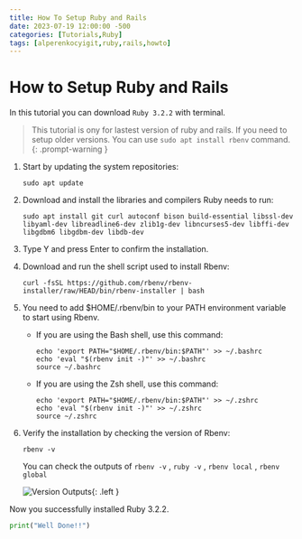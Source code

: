```yaml
---
title: How To Setup Ruby and Rails
date: 2023-07-19 12:00:00 -500
categories: [Tutorials,Ruby]
tags: [alperenkocyigit,ruby,rails,howto]
---
```

# How to Setup Ruby and Rails
In this tutorial you can download `Ruby 3.2.2` with terminal.

> This tutorial is ony for lastest version of ruby and rails. If you need to setup older versions. You can use `sudo apt install rbenv` command.
{: .prompt-warning }

1. Start by updating the system repositories:

    ```
    sudo apt update
    ```

2. Download and install the libraries and compilers Ruby needs to run:

    ```
    sudo apt install git curl autoconf bison build-essential libssl-dev libyaml-dev libreadline6-dev zlib1g-dev libncurses5-dev libffi-dev libgdbm6 libgdbm-dev libdb-dev
    ```

3. Type Y and press Enter to confirm the installation.

4. Download and run the shell script used to install Rbenv:
    ```
    curl -fsSL https://github.com/rbenv/rbenv-installer/raw/HEAD/bin/rbenv-installer | bash
    ```

5. You need to add $HOME/.rbenv/bin to your PATH environment variable to start using Rbenv.

    - If you are using the Bash shell, use this command:
        ```
        echo 'export PATH="$HOME/.rbenv/bin:$PATH"' >> ~/.bashrc
        echo 'eval "$(rbenv init -)"' >> ~/.bashrc
        source ~/.bashrc
        ```
    - If you are using the Zsh shell, use this command:
        ```
        echo 'export PATH="$HOME/.rbenv/bin:$PATH"' >> ~/.zshrc
        echo 'eval "$(rbenv init -)"' >> ~/.zshrc
        source ~/.zshrc
        ```
6. Verify the installation by checking the version of Rbenv:

    ```
    rbenv -v
    ```

    You can check the outputs of `rbenv -v` , `ruby -v` , `rbenv local` , `rbenv global` 

    ![Version Outputs](https://media.discordapp.net/attachments/1129424133143412756/1129775958975586364/Screenshot_from_2023-07-15_17-05-38.png){: .left }


Now you successfully installed Ruby 3.2.2.
```python
print("Well Done!!")
```